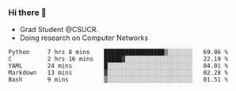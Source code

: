 ### Hi there 👋
- Grad Student @CSUCR. 
- Doing research on Computer Networks
<!--START_SECTION:waka-->
```text
Python     7 hrs 8 mins    █████████████████▒░░░░░░░   69.86 % 
C          2 hrs 16 mins   █████▓░░░░░░░░░░░░░░░░░░░   22.19 % 
YAML       24 mins         █░░░░░░░░░░░░░░░░░░░░░░░░   04.01 % 
Markdown   13 mins         ▓░░░░░░░░░░░░░░░░░░░░░░░░   02.28 % 
Bash       9 mins          ▒░░░░░░░░░░░░░░░░░░░░░░░░   01.51 % 
```
<!--END_SECTION:waka-->
<!--
**jluo117/jluo117** is a ✨ _special_ ✨ repository because its `README.md` (this file) appears on your GitHub profile.

Here are some ideas to get you started:

- 🔭 I’m currently working on ...
- 🌱 I’m currently learning ...
- 👯 I’m looking to collaborate on ...
- 🤔 I’m looking for help with ...
- 💬 Ask me about ...
- 📫 How to reach me: ...
- 😄 Pronouns: ...
- ⚡ Fun fact: ...
-->
